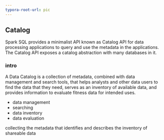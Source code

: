 ```yaml
---
typora-root-url: pic
---
```


## Catalog

Spark SQL provides a minimalist API known as Catalog API for data processing applications to query and use the metadata in the applications. The Catalog API exposes a catalog abstraction with many databases in it. 



### intro

A Data Catalog is a collection of metadata, combined with data management and search tools, that helps analysts and other data users to find the data that they need, serves as an inventory of available data, and provides information to evaluate fitness data for intended uses.

* data management
* searching
* data inventory
* data evaluation

collecting the metadata that identifies and describes the inventory of shareable data